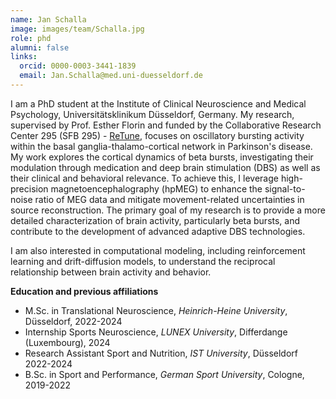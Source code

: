 ```yaml
---
name: Jan Schalla
image: images/team/Schalla.jpg
role: phd
alumni: false
links:
  orcid: 0000-0003-3441-1839
  email: Jan.Schalla@med.uni-duesseldorf.de
---
```

<!-- Intro -->
I am a PhD student at the Institute of Clinical Neuroscience and Medical Psychology, Universitätsklinikum Düsseldorf, Germany. My research, supervised by Prof. Esther Florin and funded by the Collaborative Research Center 295 (SFB 295) - [ReTune](https://sfb-retune.de/en/home/), focuses on oscillatory bursting activity within the basal ganglia-thalamo-cortical network in Parkinson's disease.
My work explores the cortical dynamics of beta bursts, investigating their modulation through medication and deep brain stimulation (DBS) as well as their clinical and behavioral relevance. To achieve this, I leverage high-precision magnetoencephalography (hpMEG) to enhance the signal-to-noise ratio of MEG data and mitigate movement-related uncertainties in source reconstruction.
The primary goal of my research is to provide a more detailed characterization of brain activity, particularly beta bursts, and contribute to the development of advanced adaptive DBS technologies.

<!-- Interests (topics, research, technology) -->
I am also  interested in computational modeling, including reinforcement learning and drift-diffusion models, to understand the reciprocal relationship between brain activity and behavior.

<!-- Education -->
**Education and previous affiliations**
- M.Sc. in Translational Neuroscience, _Heinrich-Heine University_, Düsseldorf, 2022-2024
- Internship Sports Neuroscience, _LUNEX University_, Differdange (Luxembourg), 2024
- Research Assistant Sport and Nutrition, _IST University_, Düsseldorf 2022-2024
- B.Sc. in Sport and Performance, _German Sport University_, Cologne, 2019-2022


